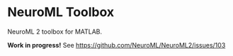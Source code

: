 # NeuroML Toolbox

NeuroML 2 toolbox for MATLAB. 

**Work in progress!** See https://github.com/NeuroML/NeuroML2/issues/103
